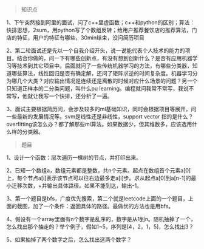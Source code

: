 >知识点

1、下午突然接到阿里的面试，问了c++里虚函数；c++和python的区别；算法：快排思想，2sum，用python写了个数组反转；给用户推荐餐饮店的推荐算法，门店的特征，用户的特征有哪些，30min结束，没问简历项目

2、第二轮面试还是先以一个自我介绍开头，说一说能代表个人技术的能力的项目。结合你做的，问一下有哪些创新点，有没有想到创新什么？是否有应用机器学习等技术到其它项目中。后面就问了一些传统机器学习的方法，有哪些分类器，知道哪些算法，线性回归是否有确定解，还问了矩阵求逆的时间复杂度。机器学习分为哪几个大类？对应输出情况是连续还是离散的时候对应什么场景的问题？另一个只知道正样本的二分类问题，叫什么pu learning。编程就问我常不常写，我说不常写，他就让我写一个快排，还分析了一遍。

3、面试主要根据简历问，会涉及较多的ml基础知识，同时会根据项目等展开，问一些最新的发展情况等。svm是线性还是非线性，support vector 指的是什么？overfitting该怎么办？都了解那些ml算法。如果数据少，但其维数多，应该选用什么样的分类器。



>题目

1、设计一个函数：层次遍历一棵树的节点，并打印出来。

2、已知一个数组a，数组元素都是整数，共n个元素。起点在数组首个元素a[0]上，每个节点a[i]表示该节点可以往右边最多走a[i]步。求从起点a[0]到a[n-1]的最小迁移次数，+并输出具体路径。如果不能到达，输出-1。

3、第一个题目是bfs，广度优先搜索，第二个就是leetcode上面的一个题目，上面的截图，加了一个条件：返回具体的路径。最做优的方法也是用bfs。

4、假设有一个array里面有n个数字是乱序的，数字是从1到n。随机抽掉了一个，怎么找出那个抽走的？举个例子，假如1~5，序列是[4，2，1，5]，怎么找出3？

5、如果抽掉了两个数字之后，怎么找出这两个数字？